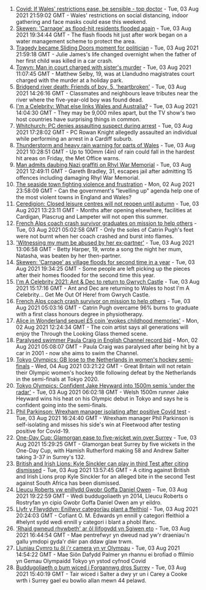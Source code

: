 1. [Covid: If Wales' restrictions ease, be sensible - top doctor](https://www.bbc.co.uk/news/uk-wales-58074305) - Tue, 03 Aug 2021 21:59:02 GMT - Wales' restrictions on social distancing, indoor gathering and face masks could ease this weekend.
2. [Skewen: 'Carnage' as flood-hit residents flooded again](https://www.bbc.co.uk/news/uk-wales-58077730) - Tue, 03 Aug 2021 19:34:44 GMT - The flash floods hit just after work began on a water management scheme to protect the area.
3. [Tragedy became Sliding Doors moment for politician](https://www.bbc.co.uk/news/uk-wales-politics-58058218) - Tue, 03 Aug 2021 21:59:18 GMT - Julie James's life changed overnight when the father of her first child was killed in a car crash.
4. [Towyn: Man in court charged with sister's murder](https://www.bbc.co.uk/news/uk-wales-58068097) - Tue, 03 Aug 2021 11:07:45 GMT - Matthew Selby, 19, was at Llandudno magistrates court charged with the murder at a holiday park.
5. [Bridgend river death: Friends of boy, 5, 'heartbroken'](https://www.bbc.co.uk/news/uk-wales-58069625) - Tue, 03 Aug 2021 14:26:16 GMT - Classmates and neighbours leave tributes near the river where the five-year-old boy was found dead.
6. [I'm a Celebrity: What else links Wales and Australia?](https://www.bbc.co.uk/news/uk-wales-58075201) - Tue, 03 Aug 2021 14:04:30 GMT - They may be 9,000 miles apart, but the TV show's two host countries have surprising things in common.
7. [Whitchurch: PC denies assaulting suspect during arrest](https://www.bbc.co.uk/news/uk-wales-58077079) - Tue, 03 Aug 2021 17:28:02 GMT - PC Rowan Knight allegedly assaulted an individual while performing an arrest in a Cardiff suburb.
8. [Thunderstorm and heavy rain warning for parts of Wales](https://www.bbc.co.uk/news/uk-wales-58071768) - Tue, 03 Aug 2021 10:28:51 GMT - Up to 100mm (4in) of rain could fall in the hardest hit areas on Friday, the Met Office warns.
9. [Man admits daubing Nazi graffiti on Rhyl War Memorial](https://www.bbc.co.uk/news/uk-wales-58071770) - Tue, 03 Aug 2021 12:49:11 GMT - Gareth Bradley, 31, escapes jail after admitting 15 offences including damaging Rhyl War Memorial.
10. [The seaside town fighting violence and frustration](https://www.bbc.co.uk/news/uk-58029524) - Mon, 02 Aug 2021 23:58:09 GMT - Can the government's "levelling up" agenda help one of the most violent towns in England and Wales?
11. [Ceredigion: Closed leisure centres will not reopen until autumn](https://www.bbc.co.uk/news/uk-wales-58068098) - Tue, 03 Aug 2021 13:23:11 GMT - Months after opening elsewhere, facilities at Cardigan, Plascrug and Lampeter will not open this summer.
12. [French Alps coach crash survivor graduates on mission to help others](https://www.bbc.co.uk/news/uk-wales-58059974) - Tue, 03 Aug 2021 05:02:58 GMT - Only the soles of Catrin Pugh's feet were not burnt when her coach crashed and burst into flames.
13. ['Witnessing my mum be abused by her ex-partner'](https://www.bbc.co.uk/news/uk-58063101) - Tue, 03 Aug 2021 13:06:58 GMT - Betty Harper, 19, wrote a song the night her mum, Natasha, was beaten by her then-partner.
14. [Skewen: 'Carnage' as village floods for second time in a year](https://www.bbc.co.uk/news/uk-wales-58080833) - Tue, 03 Aug 2021 19:34:25 GMT - Some people are left picking up the pieces after their homes flooded for the second time this year.
15. [I'm A Celebrity 2021: Ant & Dec to return to Gwrych Castle](https://www.bbc.co.uk/news/uk-wales-58071771) - Tue, 03 Aug 2021 15:17:16 GMT - Ant and Dec are returning to Wales to host I'm A Celebrity... Get Me Out Of Here! from Gwrych Castle.
16. [French Alps coach crash survivor on mission to help others](https://www.bbc.co.uk/news/uk-wales-58065023) - Tue, 03 Aug 2021 05:03:16 GMT - Catrin Pugh overcame 96% burns to graduate with a first class honours degree in physiotherapy.
17. [Alice in Wonderland sequel £5 coin 'evokes childhood memories'](https://www.bbc.co.uk/news/uk-wales-58055788) - Mon, 02 Aug 2021 12:24:34 GMT - The coin artist says all generations will enjoy the Through the Looking Glass themed scene.
18. [Paralysed swimmer Paula Craig in English Channel record bid](https://www.bbc.co.uk/news/uk-wales-58039094) - Mon, 02 Aug 2021 05:08:07 GMT - Paula Craig was paralysed after being hit by a car in 2001 - now she aims to swim the Channel.
19. [Tokyo Olympics: GB lose to the Netherlands in women's hockey semi-finals](https://www.bbc.co.uk/sport/olympics/58081905) - Wed, 04 Aug 2021 03:21:22 GMT - Great Britain will not retain their Olympic women's hockey title following defeat by the Netherlands in the semi-finals at Tokyo 2020.
20. [Tokyo Olympics: Confident Jake Heyward into 1500m semis 'under the radar'](https://www.bbc.co.uk/sport/av/olympics/58068287) - Tue, 03 Aug 2021 06:02:18 GMT - Welsh 1500m runner Jake Heyward wins his heat on his Olympic debut in Tokyo and says he is confident going into the semi-finals.
21. [Phil Parkinson: Wrexham manager isolating after positive Covid test](https://www.bbc.co.uk/sport/football/58077261) - Tue, 03 Aug 2021 16:24:40 GMT - Wrexham manager Phil Parkinson is self-isolating and misses his side's win at Fleetwood after testing positive for Covid-19.
22. [One-Day Cup: Glamorgan ease to five-wicket win over Surrey](https://www.bbc.co.uk/sport/cricket/58076807) - Tue, 03 Aug 2021 15:29:25 GMT - Glamorgan beat Surrey by five wickets in the One-Day Cup, with Hamish Rutherford making 58 and Andrew Salter taking 3-37 in Surrey's 132.
23. [British and Irish Lions: Kyle Sinckler can play in third Test after citing dismissed](https://www.bbc.co.uk/sport/rugby-union/58073121) - Tue, 03 Aug 2021 13:57:45 GMT - A citing against British and Irish Lions prop Kyle Sinckler for an alleged bite in the second Test against South Africa has been dismissed.
24. [Lleucu Roberts yw enillydd Gwobr Goffa Daniel Owen](https://www.bbc.co.uk/newyddion/58070480) - Tue, 03 Aug 2021 19:22:59 GMT - Wedi buddugoliaeth yn 2014, Lleucu Roberts o Rostryfan yn cipio Gwobr Goffa Daniel Owen am yr eildro.
25. [Llyfr y Flwyddyn: Enillwyr categorïau plant a ffeithiol](https://www.bbc.co.uk/newyddion/58032132) - Tue, 03 Aug 2021 20:24:03 GMT - Cofiant O. M. Edwards yn ennill y categori ffeithiol a #helynt sydd wedi ennill y categori i blant a phobl Ifanc.
26. ['Rhaid gwneud rhywbeth' ar ôl llifogydd yn Sgiwen eto](https://www.bbc.co.uk/newyddion/58075231) - Tue, 03 Aug 2021 16:44:54 GMT - Mae pentrefwyr yn dweud nad yw'r draeniau'n gallu ymdopi gyda'r dŵr pan ddaw glaw trwm.
27. [Lluniau Cymro tu ôl i'r camera yn yr Olympau](https://www.bbc.co.uk/newyddion/58074325) - Tue, 03 Aug 2021 14:54:22 GMT - Mae Siôn Dafydd Palmer yn rhannu ei brofiad o ffilmio yn Gemau Olympaidd Tokyo yn ystod cyfnod Covid
28. [Buddugoliaeth o bum wiced i Forgannwg dros Surrey](https://www.bbc.co.uk/newyddion/58078353) - Tue, 03 Aug 2021 15:40:19 GMT - Tair wiced i Salter a dwy yr un i Carey a Cooke wrth i Surrey gael eu bowlio allan mewn 44 pelawd.
